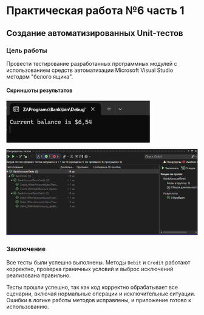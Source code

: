 # Практическая работа №6  часть 1
## Создание автоматизированных Unit-тестов  

### Цель работы  
Провести тестирование разработанных программных модулей с использованием средств автоматизации Microsoft Visual Studio методом "белого ящика".  

#### Скриншоты результатов

![Описание изображения](program.png)

![Описание изображения](tests.png)

### Заключение
  
Все тесты были успешно выполнены. Методы `Debit` и `Credit` работают корректно, проверка граничных условий и выброс исключений реализована правильно.  

Тесты прошли успешно, так как код корректно обрабатывает все сценарии, включая нормальные операции и исключительные ситуации. Ошибки в логике работы методов исправлены, и приложение готово к использованию.

